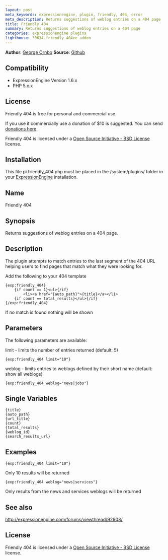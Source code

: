 ```yaml
---
layout: post
meta_keywords: expressionengine, plugin, friendly, 404, error
meta_description: Returns suggestions of weblog entries on a 404 page
title: Friendly 404
summary: Returns suggestions of weblog entries on a 404 page
categories: expressionengine plugins
lighthouse: 30634-friendly_404ee_addon
---
```


**Author**: [George Ornbo][]
**Source**: [Github][]

## Compatibility

* ExpressionEngine Version 1.6.x
* PHP 5.x.x

## License

Friendly 404  is free for personal and commercial use. 

If you use it commercially use a donation of $10 is suggested. You can send [donations here](http://pledgie.org/campaigns/2898). 

Friendly 404 is licensed under a [Open Source Initiative - BSD License][] license.

## Installation

This file pi.friendly_404.php must be placed in the /system/plugins/ folder in your [ExpressionEngine][] installation.

## Name

Friendly 404

## Synopsis

Returns suggestions of weblog entries on a 404 page.

## Description

The plugin attempts to match entries to the last segment of the 404 URL helping users to find pages that match what they were looking for.

Add the following to your 404 template

	{exp:friendly_404}
		{if count == 1}<ul>{/if}
			<li><a href="{auto_path}">{title}</a></li>
		{if count == total_results}</ul>{/if}
	{/exp:friendly_404}

If no match is found nothing will be shown

## Parameters

The following parameters are available:

limit - limits the number of entries returned (default: 5)

	{exp:friendly_404 limit="10"} 
	
weblog - limits entries to weblogs defined by their short name (default: show all weblogs)

	{exp:friendly_404 weblog="news|jobs"} 
	
## Single Variables

	{title}
	{auto_path}
	{url_title}
	{count}
	{total_results}
	{weblog_id}
	{search_results_url}
	
## Examples

	{exp:friendly_404 limit="10"}
	
Only 10 results will be returned

	{exp:friendly_404 weblog="news|services"}
	
Only results from the news and services weblogs will be returned	
	
## See also

http://expressionengine.com/forums/viewthread/92908/
	
## License

Friendly 404 is licensed under a [Open Source Initiative - BSD License][] license.

[George Ornbo]: http://shapeshed.com/
[Github]: http://github.com/shapeshed/friendly_404.ee_addon/
[ExpressionEngine]:http://www.expressionengine.com/index.php?affiliate=shapeshed
[Open Source Initiative - BSD License]: http://opensource.org/licenses/bsd-license.php